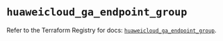 # `huaweicloud_ga_endpoint_group`

Refer to the Terraform Registry for docs: [`huaweicloud_ga_endpoint_group`](https://registry.terraform.io/providers/huaweicloud/huaweicloud/1.71.1/docs/resources/ga_endpoint_group).
